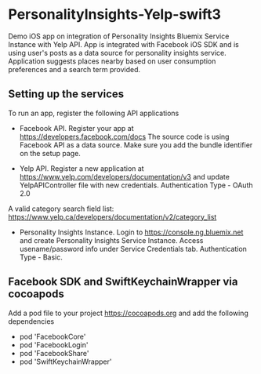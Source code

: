 
# PersonalityInsights-Yelp-swift3
 Demo iOS app on integration of Personality Insights Bluemix Service Instance with Yelp API. App is integrated with Facebook iOS SDK and is using user's posts as a data source for personality insights service. Application suggests places nearby based on user consumption preferences and a search term provided.


## Setting up the services
To run an app, register the following API applications

* Facebook API. Register your app at https://developers.facebook.com/docs 
The source code is using Facebook API as a data source. Make sure you add the bundle identifier on the setup page.

* Yelp API. Register a new application at https://www.yelp.com/developers/documentation/v3 and update YelpAPIController file with new credentials. Authentication Type - OAuth 2.0

A valid category search field list: https://www.yelp.ca/developers/documentation/v2/category_list

* Personality Insights Instance. Login to https://console.ng.bluemix.net and create Personality Insights Service Instance. Access usename/password info under Service Credentials tab. Authentication Type - Basic.


## Facebook SDK and SwiftKeychainWrapper via cocoapods

Add a pod file to your project https://cocoapods.org and add the following dependencies 
- pod 'FacebookCore'
-	pod 'FacebookLogin'
- pod 'FacebookShare'
-	pod 'SwiftKeychainWrapper'



